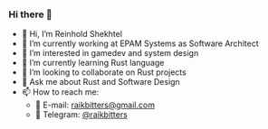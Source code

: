 ### Hi there 👋

<!--
**raikbitters/raikbitters** is a ✨ _special_ ✨ repository because its `README.md` (this file) appears on your GitHub profile.

Here are some ideas to get you started:

- 🔭 I’m currently working on ...
- 🌱 I’m currently learning ...
- 👯 I’m looking to collaborate on ...
- 🤔 I’m looking for help with ...
- 💬 Ask me about ...
- 📫 How to reach me: ...
- 😄 Pronouns: ...
- ⚡ Fun fact: ...
-->

- 👋 Hi, I’m Reinhold Shekhtel
- 🔭 I’m currently working at EPAM Systems as Software Architect
- 👀 I’m interested in gamedev and system design
- 🌱 I’m currently learning Rust language
- 👯 I’m looking to collaborate on Rust projects
- 💬 Ask me about Rust and Software Design
- 📫 How to reach me:
  - 📧 E-mail: raikbitters@gmail.com
  - 💬 Telegram: [@raikbitters](https://t.me/raikbitters)
